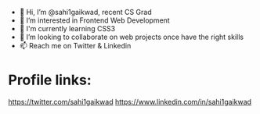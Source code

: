 - 👋 Hi, I’m @sahi1gaikwad, recent CS Grad
- 👀 I’m interested in Frontend Web Development
- 🌱 I'm currently learning CSS3
- 💞️ I’m looking to collaborate on web projects once have the right skills
- 📫 Reach me on Twitter & Linkedin 

# Profile links:
https://twitter.com/sahi1gaikwad
https://www.linkedin.com/in/sahi1gaikwad

<!---
sahi1gaikwad/sahi1gaikwad is a ✨ special ✨ repository because its `README.md` (this file) appears on your GitHub profile.
You can click the Preview link to take a look at your changes.
--->
